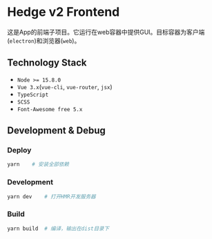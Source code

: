 # Hedge v2 Frontend
这是App的前端子项目。它运行在web容器中提供GUI。目标容器为客户端(`electron`)和浏览器(`web`)。

## Technology Stack
* `Node >= 15.8.0`
* `Vue 3.x`(`vue-cli`, `vue-router`, `jsx`)
* `TypeScript`
* `SCSS`
* `Font-Awesome free 5.x`

## Development & Debug
### Deploy
```sh
yarn    # 安装全部依赖
```
### Development
```sh
yarn dev    # 打开HMR开发服务器
```
### Build
```sh
yarn build  # 编译，输出在dist目录下
```